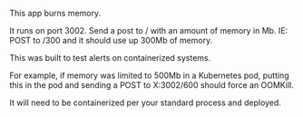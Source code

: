 This app burns memory. 

It runs on port 3002. Send a post to / with an amount of memory in Mb. IE: POST to /300 and it should use up 300Mb of memory. 

This was built to test alerts on containerized systems. 

For example, if memory was limited to 500Mb in a Kubernetes pod, putting this in the pod and sending a POST to X:3002/600 should force an OOMKill. 

It will need to be containerized per your standard process and deployed. 
